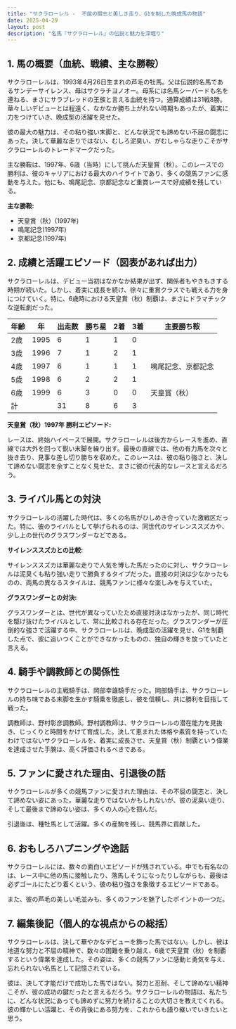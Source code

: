 ```yaml
---
title: "サクラローレル -  不屈の闘志と美しき走り、G1を制した晩成馬の物語"
date: 2025-04-29
layout: post
description: "名馬『サクラローレル』の伝説と魅力を深堀り"
---
```


## 1. 馬の概要（血統、戦績、主な勝鞍）

サクラローレルは、1993年4月26日生まれの芦毛の牡馬。父は伝説的名馬であるサンデーサイレンス、母はサクラチヨノオー。母系には名馬シーバードも名を連ねる、まさにサラブレッドの王族と言える血統を持つ。通算成績は31戦8勝。華々しいデビューとは程遠く、なかなか勝ち上がれない時期もあったが、着実に力をつけていき、晩成型の活躍を見せた。

彼の最大の魅力は、その粘り強い末脚と、どんな状況でも諦めない不屈の闘志にあった。決して華麗な走りではない、むしろ泥臭い、がむしゃらな走りこそがサクラローレルのトレードマークだった。

主な勝鞍は、1997年、6歳（当時）にして挑んだ天皇賞（秋）。このレースでの勝利は、彼のキャリアにおける最大のハイライトであり、多くの競馬ファンに感動を与えた。他にも、鳴尾記念、京都記念など重賞レースで好成績を残している。

**主な勝鞍:**

* 天皇賞（秋）(1997年)
* 鳴尾記念(1997年)
* 京都記念(1997年)


## 2. 成績と活躍エピソード（図表があれば出力）

サクラローレルは、デビュー当初はなかなか結果が出ず、関係者もやきもきする時期が続いた。しかし、着実に成長を続け、徐々に重賞クラスでも戦える力を身につけていく。特に、6歳時における天皇賞（秋）制覇は、まさにドラマチックな逆転劇だった。

| 年齢 | 年 | 出走数 | 勝ち星 | 2着 | 3着 | 主要勝ち鞍 |
|---|---|---|---|---|---|---|
| 2歳 | 1995 | 6 | 1 | 1 | 0 |  |
| 3歳 | 1996 | 7 | 1 | 2 | 1 |  |
| 4歳 | 1997 | 6 | 1 | 1 | 1 | 鳴尾記念、京都記念 |
| 5歳 | 1998 | 6 | 2 | 2 | 1 |  |
| 6歳 | 1999 | 6 | 3 | 0 | 0 | 天皇賞（秋） |
| 計 |  | 31 | 8 | 6 | 3 |  |


**天皇賞（秋）1997年 勝利エピソード:**

レースは、終始ハイペースで展開。サクラローレルは後方からレースを進め、直線では大外を回って鋭い末脚を繰り出す。最後の直線では、他の有力馬を次々と抜き去り、見事な差し切り勝ちを収めた。このレースは、彼の粘り強さと、決して諦めない闘志を余すことなく見せた、まさに彼の代表的なレースと言えるだろう。


## 3. ライバル馬との対決

サクラローレルの活躍した時代は、多くの名馬がひしめき合っていた激戦区だった。特に、彼のライバルとして挙げられるのは、同世代のサイレンススズカや、少し上の世代のグラスワンダーなどである。

**サイレンススズカとの比較:**

サイレンススズカは華麗な走りで人気を博した馬だったのに対し、サクラローレルは泥臭くも粘り強い走りで勝負するタイプだった。直接の対決は少なかったものの、両馬の異なるスタイルは、競馬ファンに様々な楽しみを与えていた。

**グラスワンダーとの対決:**

グラスワンダーとは、世代が異なっていたため直接対決はなかったが、同じ時代を駆け抜けたライバルとして、常に比較される存在だった。グラスワンダーが圧倒的な強さで活躍する中、サクラローレルは、晩成型の活躍を見せ、G1を制覇した点で、彼に追いつくことができなかったものの、独自の輝きを放っていたと言える。


## 4. 騎手や調教師との関係性

サクラローレルの主戦騎手は、岡部幸雄騎手だった。岡部騎手は、サクラローレルの持ち味である末脚を生かす騎乗を徹底し、彼を信頼し、共に勝利を目指して戦った。

調教師は、野村彰彦調教師。野村調教師は、サクラローレルの潜在能力を見抜き、じっくりと時間をかけて育成した。決して恵まれた体格や素質を持っていたわけではないサクラローレルを、着実に成長させ、天皇賞（秋）制覇という偉業を達成させた手腕は、高く評価されるべきである。


## 5. ファンに愛された理由、引退後の話

サクラローレルが多くの競馬ファンに愛された理由は、その不屈の闘志と、決して諦めない姿にあった。華麗な走りではないかもしれないが、彼の泥臭い走り、そして最後まで諦めない姿は、多くの人の心を掴んだ。

引退後は、種牡馬として活躍。多くの産駒を残し、競馬界に貢献した。


## 6. おもしろハプニングや逸話

サクラローレルには、数々の面白いエピソードが残されている。中でも有名なのは、レース中に他の馬に接触したり、落馬しそうになったりしながらも、最後は必ずゴールにたどり着くという、彼の粘り強さを象徴するエピソードである。

また、彼の芦毛の美しい毛並みも、多くのファンを魅了したポイントの一つだ。


## 7. 編集後記（個人的な視点からの総括）

サクラローレルは、決して華やかなデビューを飾った馬ではない。しかし、彼は地道な努力と不屈の精神で、数々の困難を乗り越え、6歳で天皇賞（秋）を制覇するという偉業を達成した。その姿は、多くの競馬ファンに感動と勇気を与え、忘れられない名馬として記憶されている。

彼は、決して才能だけで成功した馬ではない。努力と忍耐、そして諦めない精神こそが、彼の成功の鍵だったと言えるだろう。サクラローレルの物語は、私たちに、どんな状況にあっても諦めずに努力を続けることの大切さを教えてくれる。  彼の輝かしい活躍と、その背後にある努力を、これからも語り継いでいきたいと思う。
